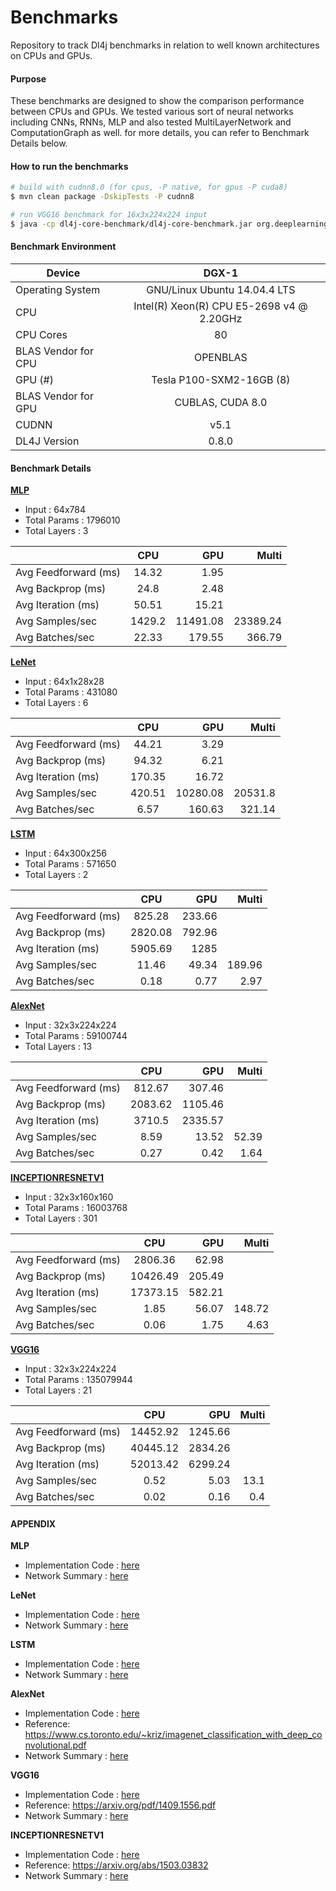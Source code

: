 # Benchmarks
Repository to track Dl4j benchmarks in relation to well known architectures on CPUs and GPUs.

#### Purpose
These benchmarks are designed to show the comparison performance between CPUs and GPUs.
We tested various sort of neural networks including CNNs, RNNs, MLP and also tested MultiLayerNetwork and ComputationGraph as well. for more details, you can refer to Benchmark Details below.

#### How to run the benchmarks
```sh
# build with cudnn8.0 (for cpus, -P native, for gpus -P cuda8)
$ mvn clean package -DskipTests -P cudnn8

# run VGG16 benchmark for 16x3x224x224 input
$ java -cp dl4j-core-benchmark/dl4j-core-benchmark.jar org.deeplearning4j.benchmarks.BenchmarkTinyImageNet --modelType VGG16 -w 224 -h 224 -c 3 -b 16
```

#### Benchmark Environment

| Device | DGX-1 |
| ---------- |:-----:|
| Operating System  | GNU/Linux Ubuntu 14.04.4 LTS |
| CPU  | Intel(R) Xeon(R) CPU E5-2698 v4 @ 2.20GHz |
| CPU Cores | 80 |
| BLAS Vendor for CPU | OPENBLAS |
| GPU (#)  | Tesla P100-SXM2-16GB (8) |
| BLAS Vendor for GPU  | CUBLAS, CUDA 8.0 |
| CUDNN | v5.1|
| DL4J Version | 0.8.0 |

#### Benchmark Details

[**MLP**](#mlp)
- Input : 64x784
- Total Params : 1796010
- Total Layers : 3

|                       | CPU       | GPU       | Multi   |
| --------------------- |:---------:| ---------:| -------:|
| Avg Feedforward (ms)  | 14.32     | 1.95      |
| Avg Backprop (ms)     | 24.8      | 2.48      |
| Avg Iteration (ms)    | 50.51     | 15.21     |
| Avg Samples/sec       | 1429.2    | 11491.08  | 23389.24|
| Avg Batches/sec       | 22.33     | 179.55    | 366.79  |

[**LeNet**](#lenet)
- Input : 64x1x28x28
- Total Params : 431080
- Total Layers : 6

|                       | CPU       | GPU       | Multi   |
| --------------------- |:---------:| ---------:| -------:|
| Avg Feedforward (ms)  | 44.21     | 3.29      |
| Avg Backprop (ms)     | 94.32     | 6.21      |
| Avg Iteration (ms)    | 170.35    | 16.72     |
| Avg Samples/sec       | 420.51    | 10280.08  | 20531.8 |
| Avg Batches/sec       | 6.57      | 160.63    | 321.14  |

[**LSTM**](#lstm)
- Input : 64x300x256
- Total Params : 571650
- Total Layers : 2

|                       | CPU       | GPU       | Multi   |
| --------------------- |:---------:| ---------:| -------:|
| Avg Feedforward (ms)  | 825.28    | 233.66    |         |
| Avg Backprop (ms)     | 2820.08   | 792.96    |         |
| Avg Iteration (ms)    | 5905.69   | 1285      |         |
| Avg Samples/sec       | 11.46     | 49.34     | 189.96  |
| Avg Batches/sec       | 0.18      | 0.77      | 2.97    |


[**AlexNet**](#alexnet)
- Input : 32x3x224x224
- Total Params : 59100744
- Total Layers : 13

|                       | CPU       | GPU       | Multi   |
| --------------------- |:---------:| ---------:| -------:|
| Avg Feedforward (ms)  | 812.67    | 307.46    |
| Avg Backprop (ms)     | 2083.62   | 1105.46   |
| Avg Iteration (ms)    | 3710.5    | 2335.57   |
| Avg Samples/sec       | 8.59      | 13.52     | 52.39   |
| Avg Batches/sec       | 0.27      | 0.42      | 1.64    |


[**INCEPTIONRESNETV1**](#inceptionv1)
- Input : 32x3x160x160
- Total Params : 16003768
- Total Layers : 301

|                       | CPU       | GPU       | Multi   |
| --------------------- |:---------:| ---------:| -------:|
| Avg Feedforward (ms)  | 2806.36   | 62.98     |         |
| Avg Backprop (ms)     | 10426.49  | 205.49    |         |
| Avg Iteration (ms)    | 17373.15  | 582.21    |         |
| Avg Samples/sec       | 1.85      | 56.07     | 148.72  |
| Avg Batches/sec       | 0.06      | 1.75      | 4.63    |

[**VGG16**](#vgg16)
- Input : 32x3x224x224
- Total Params : 135079944
- Total Layers : 21

|                       | CPU       | GPU       | Multi   |
| --------------------- |:---------:| ---------:| -------:|
| Avg Feedforward (ms)  | 14452.92  | 1245.66   |         |
| Avg Backprop (ms)     | 40445.12  | 2834.26   |         |
| Avg Iteration (ms)    | 52013.42  | 6299.24   |         |
| Avg Samples/sec       | 0.52      | 5.03      | 13.1    |
| Avg Batches/sec       | 0.02      | 0.16      | 0.4     |




#### APPENDIX

<a name="mlp">**MLP**</a>
- Implementation Code : [here](https://github.com/deeplearning4j/dl4j-benchmark/blob/dh_nvidiakr/dl4j-core-benchmark/src/main/java/org/deeplearning4j/models/mlp/SimpleMLP.java)
- Network Summary : [here](https://gist.github.com/kepricon/622fc5f6131b2f6fdbf02e755bcb0d7b)

<a name="lenet">**LeNet**</a>
- Implementation Code : [here](https://github.com/deeplearning4j/dl4j-benchmark/blob/dh_nvidiakr/dl4j-core-benchmark/src/main/java/org/deeplearning4j/models/cnn/LeNet.java)
- Network Summary : [here](https://gist.github.com/kepricon/86f76610dbf6c8f629c53a6d1cbccc8e)

<a name="lstm">**LSTM**</a>
- Implementation Code : [here](https://github.com/deeplearning4j/dl4j-benchmark/blob/dh_nvidiakr/dl4j-core-benchmark/src/main/java/org/deeplearning4j/models/rnn/W2VSentiment.java)
- Network Summary : [here](https://gist.github.com/kepricon/8637248febfa41350f89643695ba6a1b)

<a name="alexnet">**AlexNet**</a>
- Implementation Code : [here](https://github.com/deeplearning4j/dl4j-benchmark/blob/master/dl4j-core-benchmark/src/main/java/org/deeplearning4j/models/cnn/AlexNet.java)
- Reference: https://www.cs.toronto.edu/~kriz/imagenet_classification_with_deep_convolutional.pdf
- Network Summary : [here](https://gist.github.com/kepricon/f3184026890024bc44f73da22d1fed27)

<a name="vgg16">**VGG16**</a>
- Implementation Code : [here](https://github.com/deeplearning4j/dl4j-benchmark/blob/master/dl4j-core-benchmark/src/main/java/org/deeplearning4j/models/cnn/VGG16.java)
- Reference: https://arxiv.org/pdf/1409.1556.pdf
- Network Summary : [here](https://gist.github.com/kepricon/3ae1776656432382cf02c1c8f110c98d)

<a name="inceptionv1">**INCEPTIONRESNETV1**</a>
- Implementation Code : [here](https://github.com/deeplearning4j/dl4j-benchmark/blob/master/dl4j-core-benchmark/src/main/java/org/deeplearning4j/models/cnn/InceptionResNetV1.java)
- Reference: https://arxiv.org/abs/1503.03832
- Network Summary : [here](https://gist.github.com/kepricon/1dad994a6bfaa79dcbf5903870f1d187)
